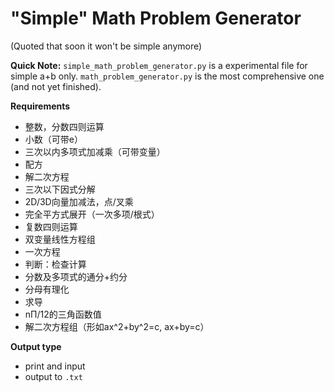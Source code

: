 # "Simple" Math Problem Generator
(Quoted that soon it won't be simple anymore)

**Quick Note:** `simple_math_problem_generator.py` is a experimental file for 
simple a+b only. `math_problem_generator.py` is the most comprehensive one 
(and not yet finished).

**Requirements**
* 整数，分数四则运算
* 小数（可带e）
* 三次以内多项式加减乘（可带变量）
* 配方
* 解二次方程
* 三次以下因式分解
* 2D/3D向量加减法，点/叉乘
* 完全平方式展开（一次多项/根式）
* 复数四则运算
* 双变量线性方程组
* 一次方程
* 判断：检查计算
* 分数及多项式的通分+约分
* 分母有理化
* 求导
* nΠ/12的三角函数值
* 解二次方程组（形如ax^2+by^2=c, ax+by=c）

**Output type**
* print and input
* output to `.txt`